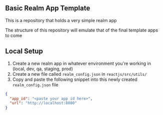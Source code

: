 ## Basic Realm App Template

This is a repository that holds a very simple realm app

The structure of this repository will emulate that of the final template apps to come

## Local Setup

1. Create a new realm app in whatever environment you're working in (local, dev, qa, staging, prod)
2. Create a new file called `realm_config.json` in `reactjs/src/utils/`
3. Copy and paste the following snippet into this newly created `realm_config.json` file

```json
{
  "app_id": "<paste your app id here>",
  "url": "http://localhost:8080"
}
```
